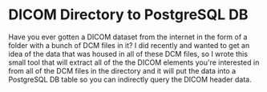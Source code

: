 # DICOM Directory to PostgreSQL DB

Have you ever gotten a DICOM dataset from the internet in the form of a folder with a bunch of DCM files in it? I did recently and wanted to get an idea of the data that was housed in all of these DCM files, so I wrote this small tool that will extract all of the the DICOM elements you're interested in from all of the DCM files in the directory and it will put the data into a PostgreSQL DB table so you can indirectly query the DICOM header data. 
